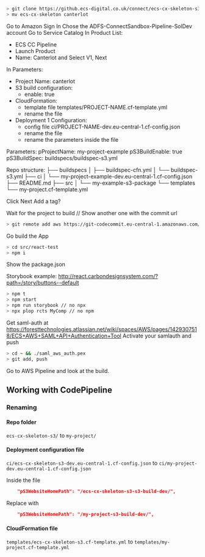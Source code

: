 ```bash
> git clone https://github.ecs-digital.co.uk/connect/ecs-cx-skeleton-s3.git
> mv ecs-cx-skeleton canterlot
```

Go to Amazon Sign In
Chose the ADFS-ConnectSandbox-Pipeline-SolDev account
Go to Service Catalog
In Product List:

  * ECS CC Pipeline
  * Launch Product
  * Name: Canterlot and Select V1, Next
  
In Parameters:

  * Project Name: canterlot
  * S3 build configuration:
    * enable: true
  * CloudFormation:
    * template file templates/PROJECT-NAME.cf-template.yml
    * rename the file
  * Deployment 1 Configuration:
    * config file ci/PROJECT-NAME-dev.eu-central-1.cf-config.json
    * rename the file
    * rename the parameters inside the file

Parameters:
pProjectName: my-project-example
pS3BuildEnable: true
pS3BuildSpec: buildspecs/buildspec-s3.yml
 
Repo structure:
├── buildspecs
│   ├── buildspec-cfn.yml
│   └── buildspec-s3.yml
├── ci
│   └── my-project-example-dev.eu-central-1.cf-config.json
├── README.md
├── src
│   └── my-example-s3-package
└── templates
    └── my-project.cf-template.yml


Click Next
Add a tag?

Wait for the project to build // Show another one with the commit url

```bash
> git remote add aws https://git-codecommit.eu-central-1.amazonaws.com/v1/repos/canterlot-repo
```

Go build the App
```bash
> cd src/react-test
> npm i
```

Show the package.json

Storybook example: http://react.carbondesignsystem.com/?path=/story/buttons--default

```bash
> npm t
> npm start
> npm run storybook // no npx
> npx plop rcts MyComp // no npm
```

Get saml-auth at https://foresttechnologies.atlassian.net/wiki/spaces/AWS/pages/1429307518/ECS+AWS+SAML+API+Authentication+Tool
Activate your samlauth and push
```bash
> cd ~ && ./saml_aws_auth.pex 
> git add, push
```

Go to AWS Pipeline and look at the build.


## Working with CodePipeline

### Renaming

#### Repo folder
`ecs-cx-skeleton-s3/` to `my-project/`

#### Deployment configuration file
`ci/ecs-cx-skeleton-s3-dev.eu-central-1.cf-config.json` to `ci/my-project-dev.eu-central-1.cf-config.json`

Inside the file
```json
    "pS3WebsiteHomePath": "/ecs-cx-skeleton-s3-s3-build-dev/",
```
Replace with
```json
    "pS3WebsiteHomePath": "/my-project-s3-build-dev/",
```

#### CloudFormation file
`templates/ecs-cx-skeleton-s3.cf-template.yml` to `templates/my-project.cf-template.yml`

